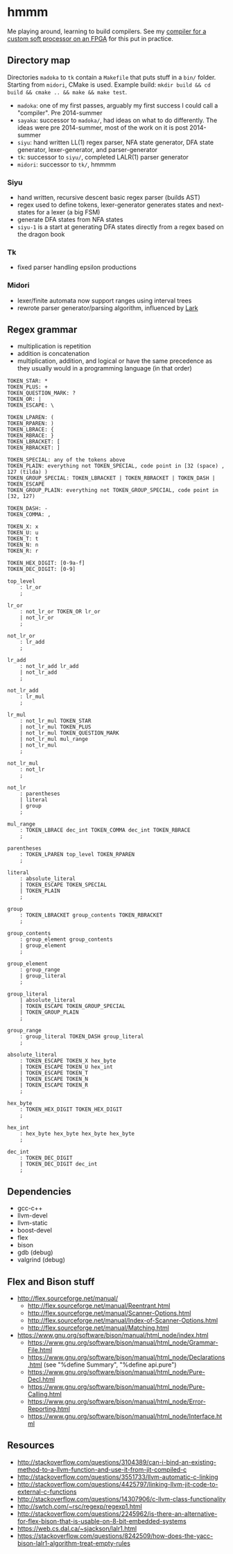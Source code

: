 hmmm
====
Me playing around, learning to build compilers.
See my [compiler for a custom soft processor on an FPGA][1] for this put in practice.

## Directory map
Directories `madoka` to `tk` contain a `Makefile` that puts stuff in a `bin/` folder.
Starting from `midori`, CMake is used.
Example build: `mkdir build && cd build && cmake .. && make && make test`.

- `madoka`: one of my first passes, arguably my first success I could call a "compiler". Pre 2014-summer
- `sayaka`: successor to `madoka/`, had ideas on what to do differently. The ideas were pre 2014-summer, most of the work on it is post 2014-summer
- `siyu`: hand written LL(1) regex parser, NFA state generator, DFA state generator, lexer-generator, and parser-generator
- `tk`: successor to `siyu/`, completed LALR(1) parser generator
- `midori`: successor to `tk/`, hmmmm

### Siyu
- hand written, recursive descent basic regex parser (builds AST)
- regex used to define tokens, lexer-generator generates states and next-states for a lexer (a big FSM)
- generate DFA states from NFA states
- `siyu-1` is a start at generating DFA states directly from a regex based on the dragon book

### Tk
- fixed parser handling epsilon productions

### Midori
- lexer/finite automata now support ranges using interval trees
- rewrote parser generator/parsing algorithm, influenced by [Lark][2]

## Regex grammar
- multiplication is repetition
- addition is concatenation
- multiplication, addition, and logical or have the same precedence as they usually would in a programming language (in that order)

```
TOKEN_STAR: *
TOKEN_PLUS: +
TOKEN_QUESTION_MARK: ?
TOKEN_OR: |
TOKEN_ESCAPE: \

TOKEN_LPAREN: (
TOKEN_RPAREN: )
TOKEN_LBRACE: {
TOKEN_RBRACE: }
TOKEN_LBRACKET: [
TOKEN_RBRACKET: ]

TOKEN_SPECIAL: any of the tokens above
TOKEN_PLAIN: everything not TOKEN_SPECIAL, code point in [32 (space) , 127 (tilda) )
TOKEN_GROUP_SPECIAL: TOKEN_LBRACKET | TOKEN_RBRACKET | TOKEN_DASH | TOKEN_ESCAPE
TOKEN_GROUP_PLAIN: everything not TOKEN_GROUP_SPECIAL, code point in [32, 127)

TOKEN_DASH: -
TOKEN_COMMA: ,

TOKEN_X: x
TOKEN_U: u
TOKEN_T: t
TOKEN_N: n
TOKEN_R: r

TOKEN_HEX_DIGIT: [0-9a-f]
TOKEN_DEC_DIGIT: [0-9]

top_level
	: lr_or
	;

lr_or
	: not_lr_or TOKEN_OR lr_or
	| not_lr_or
	;

not_lr_or
	: lr_add
	;

lr_add
	: not_lr_add lr_add
	| not_lr_add
	;

not_lr_add
	: lr_mul
	;

lr_mul
	: not_lr_mul TOKEN_STAR
	| not_lr_mul TOKEN_PLUS
	| not_lr_mul TOKEN_QUESTION_MARK
	| not_lr_mul mul_range
	| not_lr_mul
	;

not_lr_mul
	: not_lr
	;

not_lr
	: parentheses
	| literal
	| group
	;

mul_range
	: TOKEN_LBRACE dec_int TOKEN_COMMA dec_int TOKEN_RBRACE
	;

parentheses
	: TOKEN_LPAREN top_level TOKEN_RPAREN
	;

literal
	: absolute_literal
	| TOKEN_ESCAPE TOKEN_SPECIAL
	| TOKEN_PLAIN
	;

group
	: TOKEN_LBRACKET group_contents TOKEN_RBRACKET
	;

group_contents
	: group_element group_contents
	| group_element
	;

group_element
	: group_range
	| group_literal
	;

group_literal
	| absolute_literal
	| TOKEN_ESCAPE TOKEN_GROUP_SPECIAL
	| TOKEN_GROUP_PLAIN
	;

group_range
	: group_literal TOKEN_DASH group_literal
	;

absolute_literal
	: TOKEN_ESCAPE TOKEN_X hex_byte
	| TOKEN_ESCAPE TOKEN_U hex_int
	| TOKEN_ESCAPE TOKEN_T
	| TOKEN_ESCAPE TOKEN_N
	| TOKEN_ESCAPE TOKEN_R
	;

hex_byte
	: TOKEN_HEX_DIGIT TOKEN_HEX_DIGIT
	;

hex_int
	: hex_byte hex_byte hex_byte hex_byte
	;

dec_int
	: TOKEN_DEC_DIGIT
	| TOKEN_DEC_DIGIT dec_int
	;
```

## Dependencies
- gcc-c++
- llvm-devel
- llvm-static
- boost-devel
- flex
- bison
- gdb (debug)
- valgrind (debug)

## Flex and Bison stuff
- http://flex.sourceforge.net/manual/
	- http://flex.sourceforge.net/manual/Reentrant.html
	- http://flex.sourceforge.net/manual/Scanner-Options.html
	- http://flex.sourceforge.net/manual/Index-of-Scanner-Options.html
	- http://flex.sourceforge.net/manual/Matching.html
- https://www.gnu.org/software/bison/manual/html_node/index.html
	- https://www.gnu.org/software/bison/manual/html_node/Grammar-File.html
	- https://www.gnu.org/software/bison/manual/html_node/Declarations.html (see "%define Summary", "%define api.pure")
	- https://www.gnu.org/software/bison/manual/html_node/Pure-Decl.html
	- https://www.gnu.org/software/bison/manual/html_node/Pure-Calling.html
	- https://www.gnu.org/software/bison/manual/html_node/Error-Reporting.html
	- https://www.gnu.org/software/bison/manual/html_node/Interface.html

## Resources
- http://stackoverflow.com/questions/3104389/can-i-bind-an-existing-method-to-a-llvm-function-and-use-it-from-jit-compiled-c
- http://stackoverflow.com/questions/3551733/llvm-automatic-c-linking
- http://stackoverflow.com/questions/4425797/linking-llvm-jit-code-to-external-c-functions
- http://stackoverflow.com/questions/14307906/c-llvm-class-functionality
- http://swtch.com/~rsc/regexp/regexp1.html
- http://stackoverflow.com/questions/2245962/is-there-an-alternative-for-flex-bison-that-is-usable-on-8-bit-embedded-systems
- https://web.cs.dal.ca/~sjackson/lalr1.html
- https://stackoverflow.com/questions/8242509/how-does-the-yacc-bison-lalr1-algorithm-treat-empty-rules

[1]: https://github.com/Raekye/bdel_and_dfr_compiler
[2]: https://github.com/lark-parser/lark
